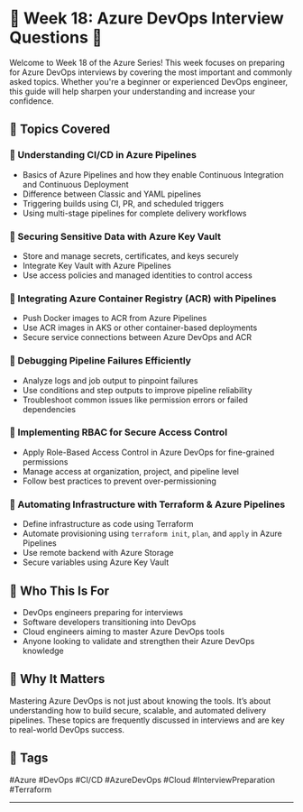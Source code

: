# 🚀 Week 18: Azure DevOps Interview Questions 🎯

Welcome to Week 18 of the Azure Series!
This week focuses on preparing for Azure DevOps interviews by covering the most important and commonly asked topics. Whether you're a beginner or experienced DevOps engineer, this guide will help sharpen your understanding and increase your confidence.

## 📌 Topics Covered

### 🔹 Understanding CI/CD in Azure Pipelines

* Basics of Azure Pipelines and how they enable Continuous Integration and Continuous Deployment
* Difference between Classic and YAML pipelines
* Triggering builds using CI, PR, and scheduled triggers
* Using multi-stage pipelines for complete delivery workflows

### 🔹 Securing Sensitive Data with Azure Key Vault

* Store and manage secrets, certificates, and keys securely
* Integrate Key Vault with Azure Pipelines
* Use access policies and managed identities to control access

### 🔹 Integrating Azure Container Registry (ACR) with Pipelines

* Push Docker images to ACR from Azure Pipelines
* Use ACR images in AKS or other container-based deployments
* Secure service connections between Azure DevOps and ACR

### 🔹 Debugging Pipeline Failures Efficiently

* Analyze logs and job output to pinpoint failures
* Use conditions and step outputs to improve pipeline reliability
* Troubleshoot common issues like permission errors or failed dependencies

### 🔹 Implementing RBAC for Secure Access Control

* Apply Role-Based Access Control in Azure DevOps for fine-grained permissions
* Manage access at organization, project, and pipeline level
* Follow best practices to prevent over-permissioning

### 🔹 Automating Infrastructure with Terraform & Azure Pipelines

* Define infrastructure as code using Terraform
* Automate provisioning using `terraform init`, `plan`, and `apply` in Azure Pipelines
* Use remote backend with Azure Storage
* Secure variables using Azure Key Vault

## 🧠 Who This Is For

* DevOps engineers preparing for interviews
* Software developers transitioning into DevOps
* Cloud engineers aiming to master Azure DevOps tools
* Anyone looking to validate and strengthen their Azure DevOps knowledge

## 💼 Why It Matters

Mastering Azure DevOps is not just about knowing the tools. It’s about understanding how to build secure, scalable, and automated delivery pipelines. These topics are frequently discussed in interviews and are key to real-world DevOps success.

## 📎 Tags

\#Azure #DevOps #CI/CD #AzureDevOps #Cloud #InterviewPreparation #Terraform

---
